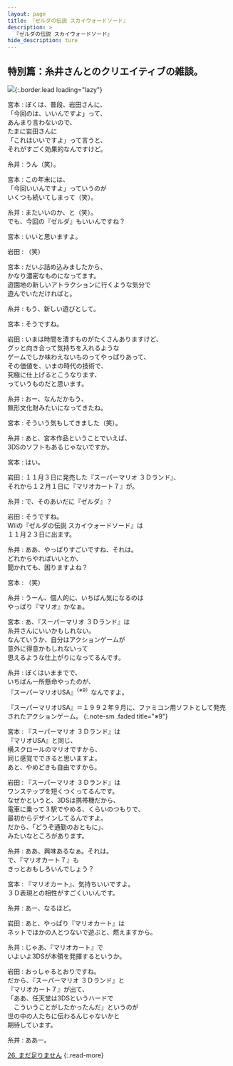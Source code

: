 ```yaml
---
layout: page
title: 『ゼルダの伝説 スカイウォードソード』
description: >
  『ゼルダの伝説 スカイウォードソード』
hide_description: ture
---
```


## 特別篇：糸井さんとのクリエイティブの雑談。

![](/interviews/jp/wii/souj/sp/img/mainvisual25.jpg){:.border.lead loading="lazy"}

宮本
: ぼくは、普段、岩田さんに、<br>「今回のは、いいんですよ」って、<br>あんまり言わないので、<br>たまに岩田さんに<br>「これはいいですよ」って言うと、<br>それがすごく効果的なんですけど。

糸井
: うん（笑）。

宮本
: この年末には、<br>「今回いいんですよ」っていうのが<br>いくつも続いてしまって（笑）。

糸井
: またいいのか、と（笑）。<br>でも、今回の『ゼルダ』もいいんですね？

宮本
: いいと思いますよ。

岩田
: （笑）

宮本
: だいぶ詰め込みましたから、<br>かなり濃密なものになってます。<br>遊園地の新しいアトラクションに行くような気分で<br>遊んでいただければと。

糸井
: もう、新しい遊びとして。

宮本
: そうですね。

岩田
: いまは時間を潰すものがたくさんありますけど、<br>グッと向き合って気持ちを入れるような<br>ゲームでしか味わえないものってやっぱりあって、<br>その価値を、いまの時代の技術で、<br>究極に仕上げるとこうなります、<br>っていうものだと思います。

糸井
: おー、なんだかもう、<br>無形文化財みたいになってきたね。

宮本
: そういう気もしてきました（笑）。

糸井
: あと、宮本作品ということでいえば、<br>3DSのソフトもあるじゃないですか。

宮本
: はい。

岩田
: １１月３日に発売した『スーパーマリオ ３Ｄランド』、<br>それから１２月１日に『マリオカート７』が。

糸井
: で、そのあいだに『ゼルダ』？

岩田
: そうですね。<br>Wiiの『ゼルダの伝説 スカイウォードソード』は<br>１１月２３日に出ます。

糸井
: ああ、やっぱりすごいですね、それは。<br>どれからやればいいとか、<br>聞かれても、困りますよね？

宮本
: （笑）

糸井
: うーん、個人的に、いちばん気になるのは<br>やっぱり『マリオ』かなぁ。

宮本
: あ、『スーパーマリオ ３Ｄランド』は<br>糸井さんにいいかもしれない。<br>なんていうか、自分はアクションゲームが<br>意外に得意かもしれないって<br>思えるような仕上がりになってるんです。

糸井
: ぼくはいままでで、<br>いちばん一所懸命やったのが、<br>『スーパーマリオUSA』<sup>（※9）</sup>なんですよ。

『スーパーマリオUSA』＝１９９２年９月に、ファミコン用ソフトとして発売されたアクションゲーム。
{:.note-sm .faded title="※9"}

宮本
: 『スーパーマリオ ３Ｄランド』は<br>『マリオUSA』と同じ、<br>横スクロールのマリオですから、<br>同じ感覚でできると思いますよ。<br>あと、やめどきも自由ですから。

岩田
: 『スーパーマリオ ３Ｄランド』は<br>ワンステップを短くつくってるんです。<br>なぜかというと、3DSは携帯機だから、<br>電車に乗って３駅でやめる、くらいのつもりで、<br>最初からデザインしてるんですよ。<br>だから、「どうぞ通勤のおともに」、<br>みたいなところがあります。

糸井
: ああ、興味あるなぁ。それは。<br>で、『マリオカート７』も<br>きっとおもしろいんでしょう？

宮本
: 『マリオカート』、気持ちいいですよ。<br>３Ｄ表現との相性がすごくいいんです。

糸井
: あー、なるほど。

岩田
: あと、やっぱり『マリオカート』は<br>ネットでほかの人とつないで遊ぶと、燃えますから。

糸井
: じゃあ、『マリオカート』で<br>いよいよ3DSが本領を発揮するというか。

岩田
: おっしゃるとおりですね。<br>だから、『スーパーマリオ ３Ｄランド』と<br>『マリオカート７』が出て、<br>「ああ、任天堂は3DSというハードで<br>　こういうことがしたかったんだ」というのが<br>世の中の人たちに伝わるんじゃないかと<br>期待しています。

糸井
: ああー。

[26. まだ足りません](26.md)
{:.read-more}

